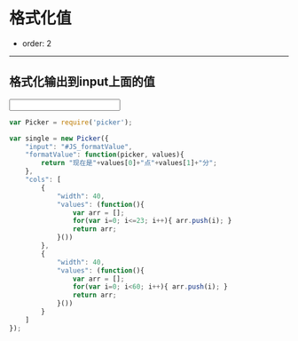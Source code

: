 # 格式化值

- order: 2
---

<style> 
    input { width: 200px; } 
</style>

## 格式化输出到input上面的值

<input type="text" id="JS_formatValue" placeholder="">

````javascript
var Picker = require('picker');

var single = new Picker({
    "input": "#JS_formatValue",
    "formatValue": function(picker, values){
    	return "现在是"+values[0]+"点"+values[1]+"分";
    },
    "cols": [
        {
        	"width": 40,
            "values": (function(){
            	var arr = [];
            	for(var i=0; i<=23; i++){ arr.push(i); }
            	return arr;
            }())
        },
        {
        	"width": 40,
            "values": (function(){
            	var arr = [];
            	for(var i=0; i<60; i++){ arr.push(i); }
            	return arr;
            }())
        }
    ]
});
````